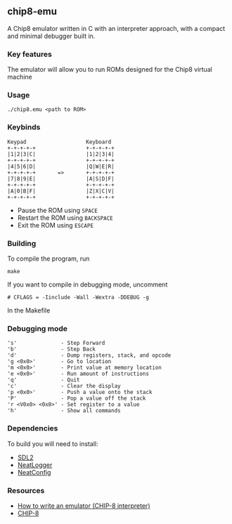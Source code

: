 ## chip8-emu
A Chip8 emulator written in C with an interpreter approach, with a compact and minimal debugger built in.

### Key features
The emulator will allow you to run ROMs designed for the Chip8 virtual machine

### Usage
```
./chip8.emu <path to ROM>
```

### Keybinds
```
Keypad                   Keyboard
+-+-+-+-+                +-+-+-+-+
|1|2|3|C|                |1|2|3|4|
+-+-+-+-+                +-+-+-+-+
|4|5|6|D|                |Q|W|E|R|
+-+-+-+-+       =>       +-+-+-+-+
|7|8|9|E|                |A|S|D|F|
+-+-+-+-+                +-+-+-+-+
|A|0|B|F|                |Z|X|C|V|
+-+-+-+-+                +-+-+-+-+
```
- Pause the ROM using `SPACE`
- Restart the ROM using `BACKSPACE`
- Exit the ROM using `ESCAPE`

### Building
To compile the program, run
```
make
```

If you want to compile in debugging mode, uncomment
```
# CFLAGS = -Iinclude -Wall -Wextra -DDEBUG -g
```
In the Makefile

### Debugging mode
```
's'              - Step Forward
'b'              - Step Back
'd'              - Dump registers, stack, and opcode
'g <0x0>'        - Go to location
'm <0x0>'        - Print value at memory location
'e <0x0>'        - Run amount of instructions
'q'              - Quit
'c'              - Clear the display
'p <0x0>'        - Push a value onto the stack
'P'              - Pop a value off the stack
'r <V0x0> <0x0>' - Set register to a value
'h'              - Show all commands
```

### Dependencies
To build you will need to install:
- [SDL2](https://github.com/libsdl-org/SDL)
- [NeatLogger](https://github.com/hzhreal/NeatLogger)
- [NeatConfig](https://github.com/hzhreal/NeatConfig)

### Resources
- [How to write an emulator (CHIP-8 interpreter)](https://multigesture.net/articles/how-to-write-an-emulator-chip-8-interpreter/)
- [CHIP-8](https://en.wikipedia.org/wiki/CHIP-8)
